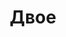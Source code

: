 ---
title: 'Двое'
# titleEnglish: ''
# dateStart: 2020
dateEnd: 2023
images: ['двое.jpg']
extra: 'бумага, тушь'
size: 'А3'
# display: false
# text: ''
---